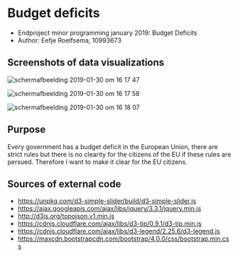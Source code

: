 # Budget deficits
- Endproject minor programming january 2019: Budget Deficits
- Author: Eefje Roelfsema, 10993673

## Screenshots of data visualizations

![schermafbeelding 2019-01-30 om 16 17 47](https://user-images.githubusercontent.com/43995505/51991492-8328af80-24ab-11e9-9fa1-0878f3c56b56.png)

![schermafbeelding 2019-01-30 om 16 17 58](https://user-images.githubusercontent.com/43995505/51991493-8328af80-24ab-11e9-9e16-a21af674550b.png)

![schermafbeelding 2019-01-30 om 16 18 07](https://user-images.githubusercontent.com/43995505/51991494-8328af80-24ab-11e9-9c2e-3e20a921570f.png)

## Purpose
Every government has a budget deficit in the European Union,
there are strict rules but there is no clearity for the citizens of the EU if these rules are persued.
Therefore I want to make it clear for the EU citizens.

## Sources of external code

- https://unpkg.com/d3-simple-slider/build/d3-simple-slider.js
- https://ajax.googleapis.com/ajax/libs/jquery/3.3.1/jquery.min.js
- http://d3js.org/topojson.v1.min.js
- https://cdnjs.cloudflare.com/ajax/libs/d3-tip/0.9.1/d3-tip.min.js
- https://cdnjs.cloudflare.com/ajax/libs/d3-legend/2.25.6/d3-legend.js
- https://maxcdn.bootstrapcdn.com/bootstrap/4.0.0/css/bootstrap.min.css

